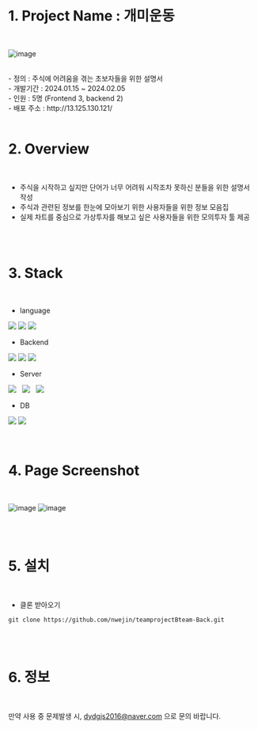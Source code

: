 <br>

# 1. Project Name : 개미운동
<br>

![image](https://github.com/dydgjs200/AntWork_Backend/assets/25136172/6e9f1fa6-b3b3-4ba7-9aaa-1f98a30b6865)

<br>
 - 정의 : 주식에 어려움을 겪는 초보자들을 위한 설명서 <br>
 - 개발기간 : 2024.01.15 ~ 2024.02.05 <br>
 - 인원 : 5명 (Frontend 3, backend 2) <br>
 - 배포 주소 : http://13.125.130.121/

<br>
<br>

# 2. Overview
<br>

<ul>
  <li>주식을 시작하고 싶지만 단어가 너무 어려워 시작조차 못하신 분들을 위한 설명서 작성</li>
  <li>주식과 관련된 정보를 한눈에 모아보기 위한 사용자들을 위한 정보 모음집</li>
  <li>실제 차트를 중심으로 가상투자를 해보고 싶은 사용자들을 위한 모의투자 툴 제공</li>
</ul>

<br>
<br>

# 3. Stack
<br>

- language <br>
<div>
  <img src="https://img.shields.io/badge/Javascript-F7DF1E?style=for-the-badge&logo=Javascript&logoColor=white">
  <img src="https://img.shields.io/badge/node.js-339933?style=for-the-badge&logo=Node.js&logoColor=white">
  <img src="https://img.shields.io/badge/npm-CB3837?style=for-the-badge&logo=npm&logoColor=white">
  
</div>

- Backend <br>
<div>
 <img src="https://img.shields.io/badge/express-000000?style=for-the-badge&logo=express&logoColor=white">
 <img src="https://img.shields.io/badge/.env-ECD53F?style=for-the-badge&logo=.env&logoColor=white">
 <img src="https://img.shields.io/badge/axios-5A29E4?style=for-the-badge&logo=axios&logoColor=white">
</div>

- Server <br>
<div>
 <img src="https://img.shields.io/badge/Amazon AWS-232F3E?style=flat-square&logo=Amazon%20AWS&logoColor=white"/></a> &nbsp
 <img src="https://img.shields.io/badge/Amazon S3-569A31?style=flat-square&logo=Amazon%20S3&logoColor=white"/></a> &nbsp
 <img src="https://img.shields.io/badge/Amazon EC2-FF9900?style=flat-square&logo=Amazon%20EC2&logoColor=white"/></a> &nbsp
</div>

- DB <br>
<div>
 <img src="https://img.shields.io/badge/mongoDB-47A248?style=for-the-badge&logo=mongoDB&logoColor=white"> 
 <img src="https://img.shields.io/badge/mongoose-880000?style=for-the-badge&logo=mongoose&logoColor=white">
</div>

<br>
<br>

# 4. Page Screenshot
<br>

![image](https://github.com/dydgjs200/AntWork_Backend/assets/25136172/59e64762-a444-4ab3-9744-63d287358099)
![image](https://github.com/dydgjs200/AntWork_Backend/assets/25136172/f937302b-5c58-4579-b661-9a9d527925e6)

<br>
<br>

# 5. 설치
<br>

- 클론 받아오기
```
git clone https://github.com/nwejin/teamprojectBteam-Back.git
```

<br>
<br>

# 6. 정보
<br>

만약 사용 중 문제발생 시, dydgjs2016@naver.com 으로 문의 바랍니다.
